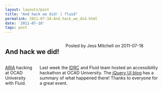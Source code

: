 ```yaml
---
layout: layouts/post
title: "And hack we did! | fluid"
permalink: 2011-07-18-And_hack_we_did.html
date: '2011-07-18'
tags: post
---
```

<section class="row">
                <div class="medium-6 columns">
                    <h2 class="fluid-web-emphasized-text">And hack we did!</h2>
                    <p class="fluid-web-news-post-meta">
                        Posted by Jess Mitchell on 2011-07-18
                    </p>
                </div>
                <div class="medium-6 columns">
                    <p><a href="http://www.w3.org/TR/wai-aria/">ARIA</a> hacking at OCAD University with Fluid.</p>
<p>Last week the <a href="http://idrc.ocad.ca">IDRC</a> and Fluid team hosted an accessibility hackathon at OCAD University. The <a href="http://blog.jqueryui.com/2011/07/aria-hackathon-summary/">jQuery UI blog</a> has a summary of what happened there! Thanks to everyone for a great event.</p>
                </div>
            </section>
